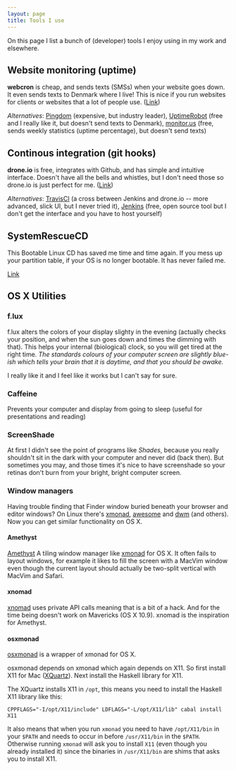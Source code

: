 ```yaml
---
layout: page
title: Tools I use
---
```

On this page I list a bunch of (developer) tools I enjoy using in my work and
elsewhere.

## Website monitoring (uptime)
**webcron** is cheap, and sends texts (SMSs) when your website goes down. It
even sends texts to Denmark where I live! This is nice if you run websites for
clients or websites that a lot of people use. ([Link][webcron])

_Alternatives_: [Pingdom] (expensive, but industry leader), [UptimeRobot] (free and
I really like it, but doesn't send texts to Denmark), [monitor.us] (free, sends
weekly statistics (uptime percentage), but doesn't send texts)

[webcron]: https://www.webcron.org/
[UptimeRobot]: https://uptimerobot.com/
[pingdom]: https://www.pingdom.com/
[monitor.us]: https://www.monitor.us/

## Continous integration (git hooks)
**drone.io** is free, integrates with Github, and has simple and intuitive
interface. Doesn't have all the bells and whistles, but I don't need those so
drone.io is just perfect for me. ([Link](https://drone.io))

_Alternatives_: [TravisCI] (a cross between Jenkins and drone.io -- more
advanced, slick UI, but I never tried it), [Jenkins] (free, open source tool
but I don't get the interface and you have to host yourself)

[TravisCI]: https://travis-ci.org/
[Jenkins]: https://jenkins-ci.org/

## SystemRescueCD
This Bootable Linux CD has saved me time and time again. If you mess up your
partition table, if your OS is no longer bootable. It has never failed me.

[Link](https://www.sysresccd.org)

## OS X Utilities

### f.lux
f.lux alters the colors of your display slighty in the evening (actually checks
your position, and when the sun goes down and times the dimming with that).
This helps your internal (biological) clock, so you will get tired at the right
time. _The standards colours of your computer screen are slightly blue-ish which
tells your brain that it is daytime, and that you should be awake._

I really like it and I feel like it works but I can't say for sure.

### Caffeine
Prevents your computer and display from going to sleep (useful for presentations
and reading)

### ScreenShade
At first I didn't see the point of programs like _Shades_, because you really
shouldn't sit in the dark with your computer and never did (back then). But
sometimes you may, and those times it's nice to have screenshade so your retinas
don't burn from your bright, bright computer screen.


### Window managers
Having trouble finding that Finder window buried beneath your browser and editor
windows? On Linux there's [xmonad], [awesome] and [dwm] (and others).
Now you can get similar functionality on OS X.

[xmonad]: https://xmonad.org
[awesome]: https://awesome.naquadah.org/
[dwm]: https://dwm.suckless.org/

#### Amethyst
[Amethyst] A tiling window manager like [xmonad] for OS X.
It often fails to layout windows, for example it likes to fill the screen with a
MacVim window even though the current layout should actually be two-split
vertical with MacVim and Safari.

[Amethyst]: https://ianyh.com/amethyst/

#### xnomad
[xnomad] uses private API calls meaning that is a bit of a hack.
And for the time being doesn't work on Mavericks (OS X 10.9).
xnomad is the inspiration for Amethyst.

[xnomad]: https://github.com/fjolnir/xnomad

#### osxmonad
[osxmonad] is a wrapper of xmonad for OS X.

osxmonad depends on xmonad which again depends on X11. So first install X11 for Mac
([XQuartz]). Next install the Haskell library for X11.

The XQuartz installs X11 in `/opt`, this means you need to install the Haskell X11
library like this:

    CPPFLAGS="-I/opt/X11/include" LDFLAGS="-L/opt/X11/lib" cabal install X11

It also means that when you run `xmonad` you need to have `/opt/X11/bin` in your
`$PATH` and needs to occur in before `/usr/X11/bin` in the `$PATH`.
Otherwise running `xmonad` will ask you to install `X11` (even though you already
installed it) since the binaries in `/usr/X11/bin` are shims that asks you to install
X11.

[XQuartz]: https://xquartz.macosforge.org
[osxmonad]: https://github.com/xmonad/osxmonad
